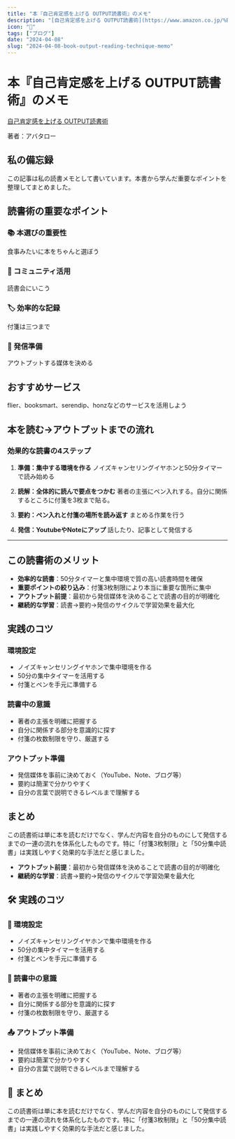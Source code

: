 ```yaml
---
title: "本『自己肯定感を上げる OUTPUT読書術』のメモ"
description: "[自己肯定感を上げる OUTPUT読書術](https://www.amazon.co.jp/%E8%87%AA%E5%B7%B1%E8%82%AF%E5%AE%9A%E6%84%9F%E3%82%92%E4%B8%8A%E3%81%92%E3%82%8B-OUTPUT%E8%AA%AD%E6%9B..."
icon: "📝"
tags: ["ブログ"]
date: "2024-04-08"
slug: "2024-04-08-book-output-reading-technique-memo"
---
```


# 本『自己肯定感を上げる OUTPUT読書術』のメモ

[自己肯定感を上げる OUTPUT読書術](https://www.amazon.co.jp/%E8%87%AA%E5%B7%B1%E8%82%AF%E5%AE%9A%E6%84%9F%E3%82%92%E4%B8%8A%E3%81%92%E3%82%8B-OUTPUT%E8%AA%AD%E6%9B%B8%E8%A1%93-%E3%82%A2%E3%83%90%E3%82%BF%E3%83%AD%E3%83%BC/dp/4295404985)

著者：アバタロー

## 私の備忘録

この記事は私の読書メモとして書いています。本書から学んだ重要なポイントを整理してまとめました。

## 読書術の重要なポイント

### 📚 本選びの重要性
食事みたいに本をちゃんと選ぼう

### 👥 コミュニティ活用
読書会にいこう

### 🏷️ 効率的な記録
付箋は三つまで

### 📢 発信準備
アウトプットする媒体を決める

## おすすめサービス

flier、booksmart、serendip、honzなどのサービスを活用しよう

## 本を読む→アウトプットまでの流れ

### 効果的な読書の4ステップ

1. **準備：集中する環境を作る**
   ノイズキャンセリングイヤホンと50分タイマーで読み始める

2. **読解：全体的に読んで要点をつかむ**
   著者の主張にペン入れする。自分に関係するところに付箋を3枚まで貼る。

3. **要約：ペン入れと付箋の場所を読み返す**
   まとめる作業を行う

4. **発信：YoutubeやNoteにアップ**
   話したり、記事として発信する

---

## この読書術のメリット

- **効率的な読書**：50分タイマーと集中環境で質の高い読書時間を確保
- **重要ポイントの絞り込み**：付箋3枚制限により本当に重要な箇所に集中
- **アウトプット前提**：最初から発信媒体を決めることで読書の目的が明確化
- **継続的な学習**：読書→要約→発信のサイクルで学習効果を最大化

## 実践のコツ

### 環境設定
- ノイズキャンセリングイヤホンで集中環境を作る
- 50分の集中タイマーを活用する
- 付箋とペンを手元に準備する

### 読書中の意識
- 著者の主張を明確に把握する
- 自分に関係する部分を意識的に探す
- 付箋の枚数制限を守り、厳選する

### アウトプット準備
- 発信媒体を事前に決めておく（YouTube、Note、ブログ等）
- 要約は簡潔で分かりやすく
- 自分の言葉で説明できるレベルまで理解する

## まとめ

この読書術は単に本を読むだけでなく、学んだ内容を自分のものにして発信するまでの一連の流れを体系化したものです。特に「付箋3枚制限」と「50分集中読書」は実践しやすく効果的な手法だと感じました。
- **アウトプット前提**：最初から発信媒体を決めることで読書の目的が明確化
- **継続的な学習**：読書→要約→発信のサイクルで学習効果を最大化

## 🛠️ 実践のコツ

### 🌱 環境設定
- ノイズキャンセリングイヤホンで集中環境を作る
- 50分の集中タイマーを活用する
- 付箋とペンを手元に準備する

### 👀 読書中の意識
- 著者の主張を明確に把握する
- 自分に関係する部分を意識的に探す
- 付箋の枚数制限を守り、厳選する

### 📤 アウトプット準備
- 発信媒体を事前に決めておく（YouTube、Note、ブログ等）
- 要約は簡潔で分かりやすく
- 自分の言葉で説明できるレベルまで理解する

## 📖 まとめ

この読書術は単に本を読むだけでなく、学んだ内容を自分のものにして発信するまでの一連の流れを体系化したものです。特に「付箋3枚制限」と「50分集中読書」は実践しやすく効果的な手法だと感じました。